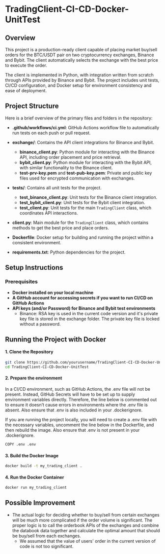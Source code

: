 # TradingClient-CI-CD-Docker-UnitTest

## Overview

This project is a production-ready client capable of placing market buy/sell orders for the BTC/USDT pair on two cryptocurrency exchanges, Binance and Bybit. The client automatically selects the exchange with the best price to execute the order.

The client is implemented in Python, with integration written from scratch through APIs provided by Binance and Bybit. The project includes unit tests, CI/CD configuration, and Docker setup for environment consistency and ease of deployment.

## Project Structure

Here is a brief overview of the primary files and folders in the repository:

- **.github/workflows/ci.yml**: GitHub Actions workflow file to automatically run tests on each push or pull request.

- **exchange/**: Contains the API client integrations for Binance and Bybit.
  - **binance_client.py**: Python module for interacting with the Binance API, including order placement and price retrieval.
  - **bybit_client.py**: Python module for interacting with the Bybit API, with similar functionality to the Binance client.
  - **test-prv-key.pem** and **test-pub-key.pem**: Private and public key files used for encrypted communication with exchanges.

- **tests/**: Contains all unit tests for the project.
  - **test_binance_client.py**: Unit tests for the Binance client integration.
  - **test_bybit_client.py**: Unit tests for the Bybit client integration.
  - **test_client.py**: Unit tests for the main `TradingClient` class, which coordinates API interactions.

- **client.py**: Main module for the `TradingClient` class, which contains methods to get the best price and place orders.

- **Dockerfile**: Docker setup for building and running the project within a consistent environment.

- **requirements.txt**: Python dependencies for the project.

## Setup Instructions

### Prerequisites

- **Docker installed on your local machine**
- **A GitHub account for accessing secrets if you want to run CI/CD on GitHub Actions**
- **API keys (and/or Password) for Binance and Bybit test environments**
  - Binance: RSA key is used in the current code version and it's private key file is stored in the exchange folder. The private key file is locked without a password.  

## Running the Project with Docker

#### 1. Clone the Repository
   ```bash
   git clone https://github.com/yourusername/TradingClient-CI-CD-Docker-UnitTest.git
   cd TradingClient-CI-CD-Docker-UnitTest
   ```

#### 2. Prepare the environment

In a CI/CD environment, such as GitHub Actions, the .env file will not be present. Instead, GitHub Secrets will have to be set up to supply environment variables directly. Therefore, the line below is commented out to ensure it doesn’t cause errors in environments where the .env file is absent. Also ensure that .env is also included in your .dockerignore.

If you are running the project locally, you will need to create a .env file with the necessary variables, uncomment the line below in the Dockerfile, and then rebuild the image. Also ensure that .env is not present in your .dockerignore.

   ```bash
   COPY .env .env
   ```

#### 3. Build the Docker Image
   ```bash
   docker build -t my_trading_client .
   ```

#### 4. Run the Docker Container
   ```bash
   docker run my_trading_client
   ```

## Possible Improvement

- The actual logic for deciding whether to buy/sell from certain exchanges will be much more complicated if the order volume is significant. The proper logic is to call the orderbook APIs of the exchanges and combine the databook data together and calculate the optimal amount that should be buy/sell from each exchanges.
  - We assumed that the value of users' order in the current version of code is not too significant.


